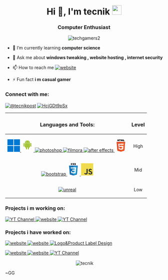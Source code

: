 <h1 align="center">Hi 👋, I'm tecnik <img src="https://help.rangeme.com/hc/article_attachments/360010672693/verified_badge.png" height="30" width="30"/></h1>
<h3 align="center">Computer Enthusiast</h3>

<p align="center"> <img src="https://komarev.com/ghpvc/?username=techgamers2&label=Profile%20views&color=0e75b6&style=flat" alt="techgamers2" /> </p>

- 🌱 I’m currently learning **computer science**

- 💬 Ask me about **windows tweaking , website hosting , internet security**

- 📫 How to reach me <a href="https://tecnik.pages.dev" target="_blank" rel="noreferrer"> <img src="https://img.shields.io/badge/tecnik.gg-online-olivegreen" alt="website" title="website"/> </a>

- ⚡ Fun fact **i m casual gamer**

<h3 align="left">Connect with me:</h3>
<p align="left">
<a href="https://www.youtube.com/@tecnikofficial"target="_blank" rel="noopener noreferrer"><img align="center" src="https://raw.githubusercontent.com/rahuldkjain/github-profile-readme-generator/master/src/images/icons/Social/youtube.svg" alt="@tecnikpost" height="30" width="40" /></a>
<a href="https://discord.gg/d4NCDkyDMa"target="_blank" rel="noopener noreferrer"><img align="center" src="https://raw.githubusercontent.com/rahuldkjain/github-profile-readme-generator/master/src/images/icons/Social/discord.svg" alt="HcjGDt9pSx" height="30" width="40" /></a>
</p>

|<h3 align="center">Languages and Tools:</h3>            | <h3 align="center">Level</h3>                                                               |
| ----------------- | ------------------------------------------------------------------ |
| <p align="center"><a href="https://www.microsoft.com/en-us/windows" target="_blank" rel="noreferrer"> <img src="https://raw.githubusercontent.com/devicons/devicon/master/icons/windows11/windows11-original.svg" alt="Windows" width="40" height="40"/> </a><a href="https://developer.android.com" target="_blank" rel="noreferrer"> <img src="https://raw.githubusercontent.com/devicons/devicon/master/icons/android/android-original-wordmark.svg" alt="android" width="40" height="40"/> </a><a href="https://www.photoshop.com/en" target="_blank" rel="noreferrer"><img src="https://cdn.jsdelivr.net/gh/devicons/devicon@latest/icons/photoshop/photoshop-original.svg" alt="photoshop" width="40" height="40" title="Photoshop"/> </a> <a href="https://unrealengine.com/" target="_blank" rel="noreferrer"></a><a href="https://filmora.wondershare.com/" target="_blank" rel="noreferrer"> <img src="https://img.icons8.com/fluency/64/filmora.png" alt="filmora" width="40" height="40" title="Filmora"/> </a><a href="https://www.adobe.com/products/aftereffects.html" target="_blank" rel="noreferrer"> <img src="https://cdn-icons-png.flaticon.com/64/688/688068.png" alt="after effects" width="40" height="40" title="After Effects"/> </a><a href="https://www.w3.org/html/" target="_blank" rel="noreferrer"> <img src="https://raw.githubusercontent.com/devicons/devicon/master/icons/html5/html5-original-wordmark.svg" alt="html5" width="40" height="40" title="HTML"/> </a> | <p align="center">High |
| <p align="center"><a href="https://getbootstrap.com" target="_blank" rel="noreferrer"><img src="https://cdn.jsdelivr.net/gh/devicons/devicon@latest/icons/bootstrap/bootstrap-original-wordmark.svg" alt="bootstrap" width="40" height="40" title="bootstrap"/> </a> <a href="https://www.w3schools.com/css/" target="_blank" rel="noreferrer"> <img src="https://raw.githubusercontent.com/devicons/devicon/master/icons/css3/css3-original-wordmark.svg" alt="css3" width="40" height="40" title="CSS"/> </a>  <a href="https://developer.mozilla.org/en-US/docs/Web/JavaScript" target="_blank" rel="noreferrer"> <img src="https://raw.githubusercontent.com/devicons/devicon/master/icons/javascript/javascript-original.svg" alt="javascript" width="40" height="40" title="Javascript"/> </a> | <p align="center">Mid |
| <p align="center"> <a href ="https://www.unrealengine.com"><img src="https://img.icons8.com/color/64/unreal-engine.png" alt="unreal" width="40" height="40"/> </a>  | <p align="center">Low |

<h3 align="left">Projects i m working on:</h3>
<p align="left"> <a href="https://www.youtube.com/@TecnikOfficial" target="_blank" rel="noreferrer"> <img src="https://img.shields.io/badge/TecNikOfficial-active-olivegreen" alt="YT Channel" title="YT Channel"/> </a><a href="https://tecnik.pages.dev" target="_blank" rel="noreferrer"> <img src="https://img.shields.io/badge/TecNikOfficialSite-online-olivegreen" alt="website" title="website"/> </a>  <a href="https://www.youtube.com/@SyncKingEdits" target="_blank" rel="noreferrer"> <img src="https://img.shields.io/badge/SyncKingEdits-active-olivegreen" alt="YT Channel" title="YT Channel"/> </a> </p>


<p align="left">   </p>
<h3 align="left">Projects i have worked on:</h3>
<p align="left"> <a href="https://www.wildwoodrecords.in" target="_blank" rel="noreferrer"> <img src="https://img.shields.io/badge/Wildwoodrecords-online-olivegreen" alt="website" title="website"/> </a> 
<a href="https://jugalarts.vercel.app" target="_blank" rel="noreferrer"> <img src="https://img.shields.io/badge/Jugal-online-olivegreen" alt="website" title="website"/> </a> <a href="https://habung.bio.link" target="_blank" rel="noreferrer"> <img src="https://img.shields.io/badge/Habung-online-olivegreen" alt="Logo&Product Label Design " title="Logo&Product Label Design"/> </a></p>
<p align="left"> <a href="https://www.youtube.com/@undercovergaming5386" target="_blank" rel="noreferrer"> <img src="https://img.shields.io/badge/UnderCoverGamingYT-inactive-red" alt="website" title="YT Channel"/> </a> 
<a href="https://www.youtube.com/@top5simplified114" target="_blank" rel="noreferrer"> <img src="https://img.shields.io/badge/Top5SimplifiedYT-inactive-red" alt="website" title="YT Channel"/> </a> <a href="https://www.youtube.com/@coversongredefined562" target="_blank" rel="noreferrer"> <img src="https://img.shields.io/badge/CoverSongYT-inactive-red" alt="YT Channel" title="YT Channel"/> </a></p>

<p align="center">&nbsp;<img align="center" src="https://github-readme-stats.vercel.app/api?username=tecnikofficial&hide=stars,prs&show_icons=true&locale=en&theme=dracula" alt="tecnik" /></p>
~GG

<!--
**TecnikOfficial/TecNikOfficial** is a ✨ _special_ ✨ repository because its `README.md` (this file) appears on your GitHub profile.

Here are some ideas to get you started:

- 🔭 I’m currently working on ...
- 🌱 I’m currently learning ...
- 👯 I’m looking to collaborate on ...
- 🤔 I’m looking for help with ...
- 💬 Ask me about ...
- 📫 How to reach me: ...
- 😄 Pronouns: ...
- ⚡ Fun fact: ...
-->
